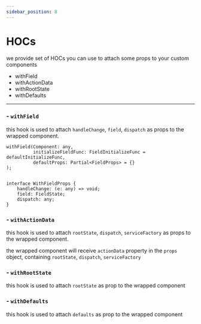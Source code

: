 ```yaml
---
sidebar_position: 8
---
```



# HOCs

we provide set of HOCs you can use to attach some props to your custom components

- withField
- withActionData
- withRootState
- withDefaults



----

### - `withField`

this hook is used to attach `handleChange`, `field`, `dispatch` as props to the wrapped component.

    withField(Component: any, 
              initializeFieldFunc: FieldInitializeFunc = defaultInitializeFunc,
              defaultProps: Partial<FieldProps> = {}
    );


    interface WithFieldProps {
        handleChange: (e: any) => void;
        field: FieldState;
        dispatch: any;
    }


### - `withActionData`

this hook is used to attach `rootState`, `dispatch`, `serviceFactory` as props to the wrapped component.

the wrapped component will receive `actionData` property in the `props` object, containing `rootState`, `dispatch`, `serviceFactory`


### - `withRootState` 

this hook is used to attach `rootState` as prop to the wrapped component


### - `withDefaults`

this hook is used to attach `defaults` as prop to the wrapped component
